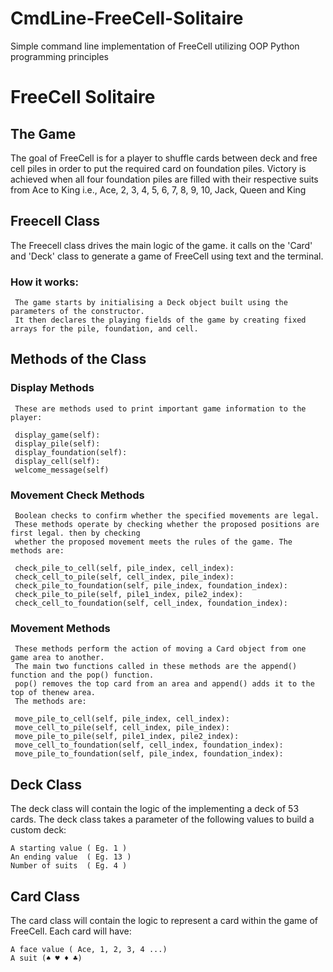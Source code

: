 # CmdLine-FreeCell-Solitaire
Simple command line implementation of FreeCell utilizing OOP Python programming principles

# FreeCell Solitaire

## The Game
 The goal of FreeCell is for a player to shuffle cards between deck and free cell piles in
 order to put the required card on foundation piles. 
 Victory is achieved when all four foundation piles are filled with their respective suits from Ace to King 
 i.e., Ace, 2, 3, 4, 5, 6, 7, 8, 9, 10, Jack, Queen and King
 

 ## Freecell Class
 The Freecell class drives the main logic of the game. it calls on the 'Card' and 'Deck' class to generate a game of FreeCell using text and the terminal. 
 
 ### How it works:
     The game starts by initialising a Deck object built using the parameters of the constructor.
     It then declares the playing fields of the game by creating fixed arrays for the pile, foundation, and cell.
 
 ## Methods of the Class
 ### Display Methods
     These are methods used to print important game information to the player:
     
     display_game(self):
     display_pile(self):
     display_foundation(self):
     display_cell(self):
     welcome_message(self)
     
 ### Movement Check Methods
     Boolean checks to confirm whether the specified movements are legal.
     These methods operate by checking whether the proposed positions are first legal. then by checking
     whether the proposed movement meets the rules of the game. The methods are:
     
     check_pile_to_cell(self, pile_index, cell_index):
     check_cell_to_pile(self, cell_index, pile_index):
     check_pile_to_foundation(self, pile_index, foundation_index):
     check_pile_to_pile(self, pile1_index, pile2_index):
     check_cell_to_foundation(self, cell_index, foundation_index):
     
 ### Movement Methods
     These methods perform the action of moving a Card object from one game area to another.
     The main two functions called in these methods are the append() function and the pop() function.
     pop() removes the top card from an area and append() adds it to the top of thenew area.
     The methods are:
     
     move_pile_to_cell(self, pile_index, cell_index):
     move_cell_to_pile(self, cell_index, pile_index):
     move_pile_to_pile(self, pile1_index, pile2_index):
     move_cell_to_foundation(self, cell_index, foundation_index):
     move_pile_to_foundation(self, pile_index, foundation_index):

## Deck Class
The deck class will contain the logic of the implementing a deck of 53 cards. The deck class takes a parameter of the following values to build a custom deck: 

    A starting value ( Eg. 1 )
    An ending value  ( Eg. 13 )
    Number of suits  ( Eg. 4 )

## Card Class
The card class will contain the logic to represent a card within the game of FreeCell. Each card will have:

    A face value ( Ace, 1, 2, 3, 4 ...)
    A suit (♠ ♥ ♦ ♣)